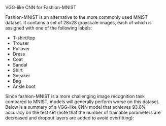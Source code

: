 VGG-like CNN for Fashion-MNIST

Fashion-MNIST is an alternative to the more commonly used MNIST dataset. It contains a set of 28x28 grayscale images, each of which is assigned with one of the following labels:
* T-shirt/top
* Trouser
* Pullover
* Dress
* Coat
* Sandal
* Shirt
* Sneaker
* Bag
* Ankle boot

Since fashion-MNIST is a more challenging image recognition task compared to MNIST, models will generally perform worse on this dataset. Below is a summary of a VGG-like CNN model that achieves 93.8% accuracy on the test set (note that the number of trainable parameters are decreased and dropout layers are added to avoid overfitting):
